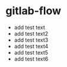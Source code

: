 # gitlab-flow

- add test text
- add test text2
- add test text3
- add test text4
- add test text5
- add test text6
